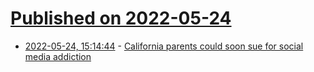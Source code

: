 # [Published on 2022-05-24](index.md)

* [2022-05-24, 15:14:44](https://news.ycombinator.com/item?id=31493179) - [California parents could soon sue for social media addiction](https://apnews.com/article/technology-california-government-and-politics-netflix-inc-f48601e13be547bf8b86aff42eed5124)
